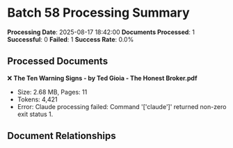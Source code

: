 # Batch 58 Processing Summary

**Processing Date**: 2025-08-17 18:42:00
**Documents Processed**: 1
**Successful**: 0
**Failed**: 1
**Success Rate**: 0.0%

## Processed Documents

❌ **The Ten Warning Signs - by Ted Gioia - The Honest Broker.pdf**
   - Size: 2.68 MB, Pages: 11
   - Tokens: 4,421
   - Error: Claude processing failed: Command '['claude']' returned non-zero exit status 1.

## Document Relationships
